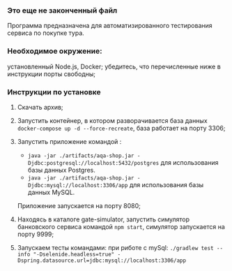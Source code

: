 ### Это еще  не законченный файл

Программа предназначена для автоматизированного тестирования сервиса по покупке тура. 

### Необходимое окружение: 
установленный Node.js, Docker; 
убедитесь, что перечисленные ниже в инструкции порты свободны; 

### Инструкции по установке 
1. Скачать архив;
1. Запустить контейнер, в котором разворачивается база данных `docker-compose up -d --force-recreate`, база работает на порту 3306; 
1. Запустить приложение командой :
    * `java -jar ./artifacts/aqa-shop.jar -Djdbc:postgresql://localhost:5432/postgres` для использования базы данных Postgres.
    * `java -jar ./artifacts/aqa-shop.jar -Djdbc:mysql://localhost:3306/app` для использования базы данных MySQL. 
    
   Приложение запускается на порту 8080; 
1. Находясь в каталоге gate-simulator, запустить симулятор банковского сервиса командой `npm start`, симулятор запускается на порту 9999; 
1. Запускаем тесты командами: 
    при риботе с mySql: `./gradlew test --info "-Dselenide.headless=true" -Dspring.datasource.url=jdbc:mysql://localhost:3306/app`

